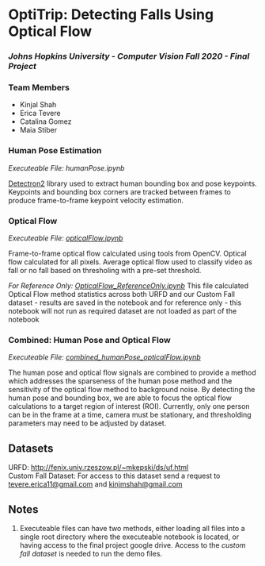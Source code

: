 # OptiTrip: Detecting Falls Using Optical Flow 
### _Johns Hopkins University - Computer Vision Fall 2020 - Final Project_

### Team Members
- Kinjal Shah
- Erica Tevere
- Catalina Gomez
- Maia Stiber

### Human Pose Estimation
_Executeable File: humanPose.ipynb_

[Detectron2](https://github.com/facebookresearch/detectron2) library used to extract human bounding box and pose keypoints. Keypoints and bounding box corners are tracked between frames to produce frame-to-frame keypoint velocity estimation.

### Optical Flow 
_Executeable File: [opticalFlow.ipynb](https://github.com/kinjmshah/OptiTrip-Fall-Detection/blob/main/opticalFlow.ipynb)_

Frame-to-frame optical flow calculated using tools from OpenCV. Optical flow calculated for all pixels. Average optical flow used to classify video as fall or no fall based on thresholing with a pre-set threshold.

_For Reference Only: [OpticalFlow_ReferenceOnly.ipynb](https://github.com/kinjmshah/OptiTrip-Fall-Detection/blob/main/opticalFlow_referenceOnly.ipynb)_
This file calculated Optical Flow method statistics across both URFD and our Custom Fall dataset - results are saved in the notebook and for reference only - this notebook will not run as required dataset are not loaded as part of the notebook

### Combined: Human Pose and Optical Flow 
_Executeable File: [combined_humanPose_opticalFlow.ipynb](https://github.com/kinjmshah/OptiTrip-Fall-Detection/blob/main/combined_humanPose_opticalFlow.ipynb)_

The human pose and optical flow signals are combined to provide a method which addresses the sparseness of the human pose method and the sensitivity of the optical flow method to background noise. By detecting the human pose and bounding box, we are able to focus the optical flow calculations to a target region of interest (ROI). Currently, only one person can be in the frame at a time, camera must be stationary, and thresholding parameters may need to be adjusted by dataset. 

## Datasets
URFD: http://fenix.univ.rzeszow.pl/~mkepski/ds/uf.html                 
Custom Fall Dataset: For access to this dataset send a request to tevere.erica11@gmail.com and kinjmshah@gmail.com

## Notes
1. Executeable files can have two methods, either loading all files into a single root directory where the executeable notebook is located, or having access to the final project google drive. Access to the _custom fall dataset_ is needed to run the demo files. 


